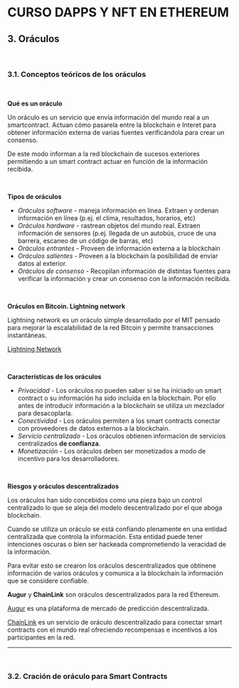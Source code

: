 # CURSO DAPPS Y NFT EN ETHEREUM
## 3. Oráculos

&nbsp;

### 3.1. Conceptos teóricos de los oráculos

&nbsp;

**Qué es un oráculo**

Un oráculo es un servicio que envía información del mundo real a un smartcontract. Actuan cómo pasarela entre la blockchain e Interet para obtener información externa de varias fuentes verificándola para crear un consenso.

De este modo informan a la red blockchain de sucesos exteriores permitiendo a un smart contract actuar en función de la información recibida.

&nbsp;

**Tipos de oráculos**

* *Oráculos software* - maneja información en línea. Extraen y ordenan información en línea (p.ej. el clima, resultados, horarios, etc)
* *Oráculos hardware* - rastrean objetos del mundo real. Extraen información de sensores (p.ej. llegada de un autobús, cruce de una barrera, escaneo de un código de barras, etc)
* *Oráculos entrantes* - Proveen de información externa a la blockchain
* *Oráculos salientes* - Proveen a la blockchain la posibilidad de enviar datos al exterior.
* *Oráculos de consenso* - Recopilan información de distintas fuentes para verificar la información y crear un consenso con la información recibida.

&nbsp;

**Oráculos en Bitcoin. Lightning network**

Lightning network es un oráculo simple desarrollado por el MIT pensado para mejorar la escalabilidad de la red Bitcoin y permite transacciones instantáneas.

[Lightning Network](https://lightning.network/)

&nbsp;

**Características de los oráculos**

* *Privacidad* - Los oráculos no pueden saber si se ha iniciado un smart contract o su información ha sido incluída en la blockchain. Por ello antes de introducir información a la blockchain se utiliza un mezclador para desacoplarla.
* *Conectividad* - Los oráculos permiten a los smart contracts conectar con proveedores de datos externos a la blockchain.
* *Servicio centralizado* - Los oráculos obtienen información de servicios centralizados **de confianza**. 
* *Monetización* - Los oráculos deben ser monetizados a modo de incentivo para los desarrolladores.
  
&nbsp;

**Riesgos y oráculos descentralizados**

Los oráculos han sido concebidos como una pieza bajo un control centralizado lo que se aleja del modelo descentralizado por el que aboga blockchain. 

Cuando se utiliza un oráculo se está confiando plenamente en una entidad centralizada que controla la información. Esta entidad puede tener intenciones oscuras o bien ser hackeada comprometiendo la veracidad de la información.

Para evitar esto se crearon los oráculos descentralizados que obtinene información de varios oráculos y comunica a la blockchain la información que se considere  confiable.

**Augur** y **ChainLink** son oráculos descentralizados para la red Ethereum.

[Augur](https://augur.net/) es una plataforma de mercado de predicción descentralizada.

[ChainLink](https://chain.link/) es un servicio de oráculo descentralizado para conectar smart contracts con el mundo real ofreciendo recompensas e incentivos a los participantes en la red.

---

&nbsp;

### 3.2. Cración de oráculo para Smart Contracts
